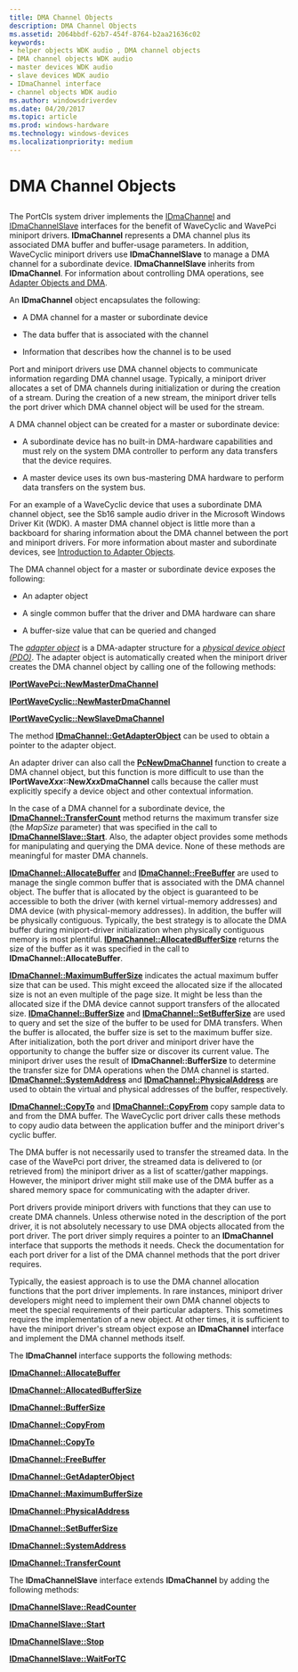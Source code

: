 ```yaml
---
title: DMA Channel Objects
description: DMA Channel Objects
ms.assetid: 2064bbdf-62b7-454f-8764-b2aa21636c02
keywords:
- helper objects WDK audio , DMA channel objects
- DMA channel objects WDK audio
- master devices WDK audio
- slave devices WDK audio
- IDmaChannel interface
- channel objects WDK audio
ms.author: windowsdriverdev
ms.date: 04/20/2017
ms.topic: article
ms.prod: windows-hardware
ms.technology: windows-devices
ms.localizationpriority: medium
---
```


# DMA Channel Objects


## <span id="dma_channel_objects"></span><span id="DMA_CHANNEL_OBJECTS"></span>


The PortCls system driver implements the [IDmaChannel](https://msdn.microsoft.com/library/windows/hardware/ff536547) and [IDmaChannelSlave](https://msdn.microsoft.com/library/windows/hardware/ff536548) interfaces for the benefit of WaveCyclic and WavePci miniport drivers. **IDmaChannel** represents a DMA channel plus its associated DMA buffer and buffer-usage parameters. In addition, WaveCyclic miniport drivers use **IDmaChannelSlave** to manage a DMA channel for a subordinate device. **IDmaChannelSlave** inherits from **IDmaChannel**. For information about controlling DMA operations, see [Adapter Objects and DMA](https://msdn.microsoft.com/library/windows/hardware/ff540519).

An **IDmaChannel** object encapsulates the following:

-   A DMA channel for a master or subordinate device

-   The data buffer that is associated with the channel

-   Information that describes how the channel is to be used

Port and miniport drivers use DMA channel objects to communicate information regarding DMA channel usage. Typically, a miniport driver allocates a set of DMA channels during initialization or during the creation of a stream. During the creation of a new stream, the miniport driver tells the port driver which DMA channel object will be used for the stream.

A DMA channel object can be created for a master or subordinate device:

-   A subordinate device has no built-in DMA-hardware capabilities and must rely on the system DMA controller to perform any data transfers that the device requires.

-   A master device uses its own bus-mastering DMA hardware to perform data transfers on the system bus.

For an example of a WaveCyclic device that uses a subordinate DMA channel object, see the Sb16 sample audio driver in the Microsoft Windows Driver Kit (WDK). A master DMA channel object is little more than a backboard for sharing information about the DMA channel between the port and miniport drivers. For more information about master and subordinate devices, see [Introduction to Adapter Objects](https://msdn.microsoft.com/library/windows/hardware/ff547986).

The DMA channel object for a master or subordinate device exposes the following:

-   An adapter object

-   A single common buffer that the driver and DMA hardware can share

-   A buffer-size value that can be queried and changed

The [*adapter object*](https://msdn.microsoft.com/library/windows/hardware/ff556270#wdkgloss_adapter_object) is a DMA-adapter structure for a [*physical device object (PDO)*](https://msdn.microsoft.com/library/windows/hardware/ff556325#wdkgloss_physical_device_object__pdo_). The adapter object is automatically created when the miniport driver creates the DMA channel object by calling one of the following methods:

[**IPortWavePci::NewMasterDmaChannel**](https://msdn.microsoft.com/library/windows/hardware/ff536916)

[**IPortWaveCyclic::NewMasterDmaChannel**](https://msdn.microsoft.com/library/windows/hardware/ff536900)

[**IPortWaveCyclic::NewSlaveDmaChannel**](https://msdn.microsoft.com/library/windows/hardware/ff536902)

The method [**IDmaChannel::GetAdapterObject**](https://msdn.microsoft.com/library/windows/hardware/ff536560) can be used to obtain a pointer to the adapter object.

An adapter driver can also call the [**PcNewDmaChannel**](https://msdn.microsoft.com/library/windows/hardware/ff537712) function to create a DMA channel object, but this function is more difficult to use than the **IPortWave*Xxx*::New*Xxx*DmaChannel** calls because the caller must explicitly specify a device object and other contextual information.

In the case of a DMA channel for a subordinate device, the [**IDmaChannel::TransferCount**](https://msdn.microsoft.com/library/windows/hardware/ff536565) method returns the maximum transfer size (the *MapSize* parameter) that was specified in the call to [**IDmaChannelSlave::Start**](https://msdn.microsoft.com/library/windows/hardware/ff536550). Also, the adapter object provides some methods for manipulating and querying the DMA device. None of these methods are meaningful for master DMA channels.

[**IDmaChannel::AllocateBuffer**](https://msdn.microsoft.com/library/windows/hardware/ff536553) and [**IDmaChannel::FreeBuffer**](https://msdn.microsoft.com/library/windows/hardware/ff536559) are used to manage the single common buffer that is associated with the DMA channel object. The buffer that is allocated by the object is guaranteed to be accessible to both the driver (with kernel virtual-memory addresses) and DMA device (with physical-memory addresses). In addition, the buffer will be physically contiguous. Typically, the best strategy is to allocate the DMA buffer during miniport-driver initialization when physically contiguous memory is most plentiful. [**IDmaChannel::AllocatedBufferSize**](https://msdn.microsoft.com/library/windows/hardware/ff536554) returns the size of the buffer as it was specified in the call to **IDmaChannel::AllocateBuffer**.

[**IDmaChannel::MaximumBufferSize**](https://msdn.microsoft.com/library/windows/hardware/ff536561) indicates the actual maximum buffer size that can be used. This might exceed the allocated size if the allocated size is not an even multiple of the page size. It might be less than the allocated size if the DMA device cannot support transfers of the allocated size. [**IDmaChannel::BufferSize**](https://msdn.microsoft.com/library/windows/hardware/ff536556) and [**IDmaChannel::SetBufferSize**](https://msdn.microsoft.com/library/windows/hardware/ff536563) are used to query and set the size of the buffer to be used for DMA transfers. When the buffer is allocated, the buffer size is set to the maximum buffer size. After initialization, both the port driver and miniport driver have the opportunity to change the buffer size or discover its current value. The miniport driver uses the result of **IDmaChannel::BufferSize** to determine the transfer size for DMA operations when the DMA channel is started. [**IDmaChannel::SystemAddress**](https://msdn.microsoft.com/library/windows/hardware/ff536564) and [**IDmaChannel::PhysicalAddress**](https://msdn.microsoft.com/library/windows/hardware/ff536562) are used to obtain the virtual and physical addresses of the buffer, respectively.

[**IDmaChannel::CopyTo**](https://msdn.microsoft.com/library/windows/hardware/ff536558) and [**IDmaChannel::CopyFrom**](https://msdn.microsoft.com/library/windows/hardware/ff536557) copy sample data to and from the DMA buffer. The WaveCyclic port driver calls these methods to copy audio data between the application buffer and the miniport driver's cyclic buffer.

The DMA buffer is not necessarily used to transfer the streamed data. In the case of the WavePci port driver, the streamed data is delivered to (or retrieved from) the miniport driver as a list of scatter/gather mappings. However, the miniport driver might still make use of the DMA buffer as a shared memory space for communicating with the adapter driver.

Port drivers provide miniport drivers with functions that they can use to create DMA channels. Unless otherwise noted in the description of the port driver, it is not absolutely necessary to use DMA objects allocated from the port driver. The port driver simply requires a pointer to an **IDmaChannel** interface that supports the methods it needs. Check the documentation for each port driver for a list of the DMA channel methods that the port driver requires.

Typically, the easiest approach is to use the DMA channel allocation functions that the port driver implements. In rare instances, miniport driver developers might need to implement their own DMA channel objects to meet the special requirements of their particular adapters. This sometimes requires the implementation of a new object. At other times, it is sufficient to have the miniport driver's stream object expose an **IDmaChannel** interface and implement the DMA channel methods itself.

The **IDmaChannel** interface supports the following methods:

[**IDmaChannel::AllocateBuffer**](https://msdn.microsoft.com/library/windows/hardware/ff536553)

[**IDmaChannel::AllocatedBufferSize**](https://msdn.microsoft.com/library/windows/hardware/ff536554)

[**IDmaChannel::BufferSize**](https://msdn.microsoft.com/library/windows/hardware/ff536556)

[**IDmaChannel::CopyFrom**](https://msdn.microsoft.com/library/windows/hardware/ff536557)

[**IDmaChannel::CopyTo**](https://msdn.microsoft.com/library/windows/hardware/ff536558)

[**IDmaChannel::FreeBuffer**](https://msdn.microsoft.com/library/windows/hardware/ff536559)

[**IDmaChannel::GetAdapterObject**](https://msdn.microsoft.com/library/windows/hardware/ff536560)

[**IDmaChannel::MaximumBufferSize**](https://msdn.microsoft.com/library/windows/hardware/ff536561)

[**IDmaChannel::PhysicalAddress**](https://msdn.microsoft.com/library/windows/hardware/ff536562)

[**IDmaChannel::SetBufferSize**](https://msdn.microsoft.com/library/windows/hardware/ff536563)

[**IDmaChannel::SystemAddress**](https://msdn.microsoft.com/library/windows/hardware/ff536564)

[**IDmaChannel::TransferCount**](https://msdn.microsoft.com/library/windows/hardware/ff536565)

The **IDmaChannelSlave** interface extends **IDmaChannel** by adding the following methods:

[**IDmaChannelSlave::ReadCounter**](https://msdn.microsoft.com/library/windows/hardware/ff536549)

[**IDmaChannelSlave::Start**](https://msdn.microsoft.com/library/windows/hardware/ff536550)

[**IDmaChannelSlave::Stop**](https://msdn.microsoft.com/library/windows/hardware/ff536551)

[**IDmaChannelSlave::WaitForTC**](https://msdn.microsoft.com/library/windows/hardware/ff536552)

 

 




